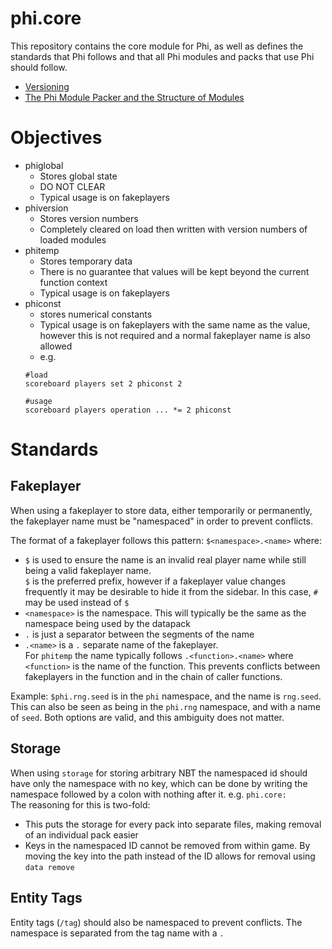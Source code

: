 # phi.core
This repository contains the core module for Phi, as well as defines the standards that Phi follows and that all Phi modules and packs that use Phi should follow.

- [Versioning](docs/versioning.md)
- [The Phi Module Packer and the Structure of Modules](docs/module_structure.md)

# Objectives
- phiglobal
    - Stores global state
    - DO NOT CLEAR
    - Typical usage is on fakeplayers
- phiversion
    - Stores version numbers
    - Completely cleared on load then written with version numbers of loaded modules
- phitemp
    - Stores temporary data
    - There is no guarantee that values will be kept beyond the current function context
    - Typical usage is on fakeplayers
- phiconst
    - stores numerical constants
    - Typical usage is on fakeplayers with the same name as the value, however this is not required and a normal fakeplayer name is also allowed
    - e.g.
    ```
    #load
    scoreboard players set 2 phiconst 2

    #usage
    scoreboard players operation ... *= 2 phiconst
    ```

# Standards
## Fakeplayer
When using a fakeplayer to store data, either temporarily or permanently, the fakeplayer name must be "namespaced" in order to prevent conflicts.

The format of a fakeplayer follows this pattern: `$<namespace>.<name>` where:
- `$` is used to ensure the name is an invalid real player name while still being a valid fakeplayer name.  
`$` is the preferred prefix, however if a fakeplayer value changes frequently it may be desirable to hide it from the sidebar. In this case, `#` may be used instead of `$`
- `<namespace>` is the namespace. This will typically be the same as the namespace being used by the datapack
- `.` is just a separator between the segments of the name
- `.<name>` is a `.` separate name of the fakeplayer.  
For `phitemp` the name typically follows `.<function>.<name>` where `<function>` is the name of the function. This prevents conflicts between fakeplayers in the function and in the chain of caller functions.

Example: `$phi.rng.seed` is in the `phi` namespace, and the name is `rng.seed`.  
This can also be seen as being in the `phi.rng` namespace, and with a name of `seed`. Both options are valid, and this ambiguity does not matter.

## Storage
When using `storage` for storing arbitrary NBT the namespaced id should have only the namespace with no key, which can be done by writing the namespace followed by a colon with nothing after it. e.g. `phi.core:`  
The reasoning for this is two-fold:
- This puts the storage for every pack into separate files, making removal of an individual pack easier
- Keys in the namespaced ID cannot be removed from within game. By moving the key into the path instead of the ID allows for removal using `data remove`

## Entity Tags
Entity tags (`/tag`) should also be namespaced to prevent conflicts. The namespace is separated from the tag name with a `.`